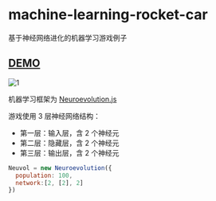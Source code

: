 # machine-learning-rocket-car
基于神经网络进化的机器学习游戏例子

## [DEMO](https://ajccom.github.io/machine-learning-rocket-car/)

![1](https://user-images.githubusercontent.com/2509085/39975489-6df62f38-5761-11e8-9f6c-458ad282707e.PNG)

机器学习框架为 [Neuroevolution.js](https://github.com/xviniette/FlappyLearning/blob/gh-pages/Neuroevolution.js)

游戏使用 3 层神经网络结构：
  - 第一层：输入层，含 2 个神经元
  - 第二层：隐藏层，含 2 个神经元
  - 第三层：输出层，含 2 个神经元
  
```javascript
Neuvol = new Neuroevolution({
  population: 100, 
  network:[2, [2], 2]
})
```
